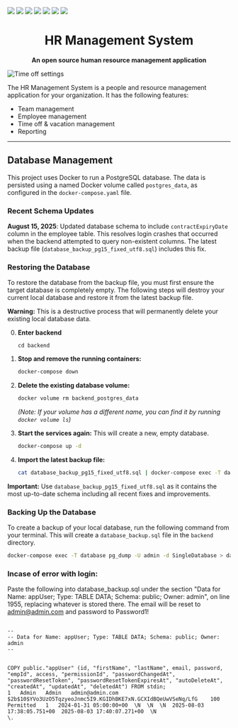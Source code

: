 ![](https://img.shields.io/github/license/bluewave-labs/bluewave-hrm)
![](https://img.shields.io/github/repo-size/bluewave-labs/bluewave-hrm)
![](https://img.shields.io/github/commit-activity/w/bluewave-labs/bluewave-hrm)
![](https://img.shields.io/github/last-commit/bluewave-labs/bluewave-hrm)
![](https://img.shields.io/github/languages/top/bluewave-labs/bluewave-hrm)
![](https://img.shields.io/github/issues-pr/bluewave-labs/bluewave-hrm)
![](https://img.shields.io/github/issues/bluewave-labs/bluewave-hrm)

<h1 align="center">HR Management System</h1>

<p align="center"><strong>An open source human resource management application</strong></p>


![Time off settings](https://github.com/bluewave-labs/hrm/blob/main/Time%20off.png?raw=true)

The HR Management System is a people and resource management application for your organization. It has the following features: 

- Team management
- Employee management
- Time off & vacation management
- Reporting


---

## Database Management

This project uses Docker to run a PostgreSQL database. The data is persisted using a named Docker volume called `postgres_data`, as configured in the `docker-compose.yaml` file.

### Recent Schema Updates

**August 15, 2025**: Updated database schema to include `contractExpiryDate` column in the employee table. This resolves login crashes that occurred when the backend attempted to query non-existent columns. The latest backup file (`database_backup_pg15_fixed_utf8.sql`) includes this fix.


### Restoring the Database

To restore the database from the backup file, you must first ensure the target database is completely empty. The following steps will destroy your current local database and restore it from the latest backup file.

**Warning:** This is a destructive process that will permanently delete your existing local database data.

0. **Enter backend**
    ```
    cd backend
    ```
    
1.  **Stop and remove the running containers:**
    ```bash
    docker-compose down
    ```

2.  **Delete the existing database volume:**
    ```bash
    docker volume rm backend_postgres_data
    ```
    *(Note: If your volume has a different name, you can find it by running `docker volume ls`)*

3.  **Start the services again:** This will create a new, empty database.
    ```bash
    docker-compose up -d
    ```

4.  **Import the latest backup file:**
    ```bash
    cat database_backup_pg15_fixed_utf8.sql | docker-compose exec -T database psql -U admin -d SingleDatabase
    ```

**Important:** Use `database_backup_pg15_fixed_utf8.sql` as it contains the most up-to-date schema including all recent fixes and improvements.
    
### Backing Up the Database

To create a backup of your local database, run the following command from your terminal. This will create a `database_backup.sql` file in the `backend` directory.

```bash
docker-compose exec -T database pg_dump -U admin -d SingleDatabase > database_backup.sql
```



### Incase of error with login:
Paste the following into database_backup.sql under the section "Data for Name: appUser; Type: TABLE DATA; Schema: public; Owner: admin", on line 1955, replacing whatever is stored there. The email will be reset to admin@admin.com and password to Password1! 

```

--
-- Data for Name: appUser; Type: TABLE DATA; Schema: public; Owner: admin
--


COPY public."appUser" (id, "firstName", "lastName", email, password, "empId", access, "permissionId", "passwordChangedAt", "passwordResetToken", "passwordResetTokenExpiresAt", "autoDeleteAt", "createdAt", "updatedAt", "deletedAt") FROM stdin;
1	Admin	Admin	admin@admin.com	$2b$10$YVo3UzO5TqzyeoJnmc5I9.KGIDhBKE7xN.GCXIdBQeUwVSeNq/LfG	100	Permitted	1	2024-01-31 05:00:00+00	\N	\N	\N	2025-08-03 17:38:05.751+00	2025-08-03 17:40:07.271+00	\N
\.
```
